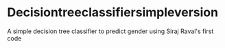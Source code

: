 # Decisiontreeclassifiersimpleversion
A simple decision tree classifier to predict gender using Siraj Raval's first code
